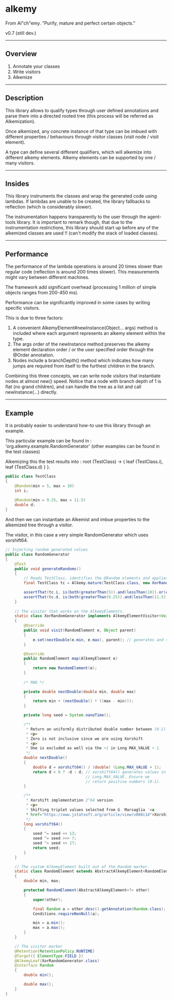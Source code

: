 # alkemy
From Al"ch"emy. "Purify, mature and perfect certain objects."

v0.7 (still dev.)

--------
Overview
--------

1. Annotate your classes
2. Write visitors
3. Alkemize


-----------
Description
-----------

This library allows to qualify types through user defined annotations 
and parse them into a directed rooted tree (this process will be referred as Alkemization).

Once alkemized, any concrete instance of that type can be imbued with different 
properties / behaviours through visitor classes (visit node / visit element).

A type can define several different qualifiers, which will alkemize into different alkemy elements. 
Alkemy elements can be supported by one / many visitors. 


-------
Insides 
-------

This library instruments the classes and wrap the generated code using lambdas. 
If lambdas are unable to be created, the library fallbacks to reflection (which is considerably slower).

The instrumentation happens transparently to the user through the agent-tools library. 
It is important to remark though, that due to the instrumentation restrictions,
this library should start up before any of the alkemized classes are used !! (can't modify the stack of loaded classes).


-----------
Performance 
-----------

The performance of the lambda operations is around 20 times slower than regular code (reflection is around 200 times slower). 
This measurements might vary between different machines.

The framework add significant overhead (processing 1 million of simple objects ranges from 200-450 ms).

Performance can be significantly improved in some cases by writing specific visitors.

This is due to three factors:

1. A convenient AlkemyElement#newInstance(Object... args) method is included where each argument represents an alkemy element within the type. 
2. The args order of the newInstance method preserves the alkemy element declaration order / or the user specified order through the @Order annotation. 
2. Nodes include a branchDepth() method which indicates how many jumps are required from itself to the furthest children in the branch. 

Combining this three concepts, we can write node visitors that instantiate nodes at almost new() speed. 
Notice that a node with branch depth of 1 is flat (no grand children), and can handle the tree as a list and call newInstance(...) directly.


--------
Example
--------

It is probably easier to understand how-to use this library through an example. 

This particular example can be found in : 'org.alkemy.example.RandomGenerator' (other examples can be found in the test classes)

Alkemizing this the test results into : root (TestClass) -> { leaf (TestClass.i), leaf (TestClass.d) } }.

```java
public class TestClass
{
    @Random(min = 5, max = 10)
    int i;
    
    @Random(min = 9.25, max = 11.5)
    double d;
}
```

And then we can instantiate an Alkemist and imbue properties to the alkemized tree through a visitor.

The visitor, in this case a very simple RandomGenerator which uses xorshift64.

```java
// Injecting random generated values
public class RandomGenerator
{
    @Test
    public void generateRandoms()
    {
		// Reads TestClass, identifies the @Random elements and applies XorRandomGenerator on them.
        final TestClass tc = Alkemy.mature(TestClass.class, new XorRandomGenerator());

        assertThat(tc.i, is(both(greaterThan(5)).and(lessThan(10)).or(equalTo(5)).or(equalTo(10))));
        assertThat(tc.d, is(both(greaterThan(9.25)).and(lessThan(11.5)).or(equalTo(9.25)).or(equalTo(11.5))));
    }
    
    // The visitor that works on the AlkemyElements.
    static class XorRandomGenerator implements AlkemyElementVisitor<Void, RandomElement>
    {
        @Override
        public void visit(RandomElement e, Object parent)
        {
            e.set(nextDouble(e.min, e.max), parent); // generates and sets the next random
        }

        @Override
        public RandomElement map(AlkemyElement e)
        {
            return new RandomElement(e);
        }
		
		/* RNG */

        private double nextDouble(double min, double max)
        {
            return min + (nextDouble() * ((max - min)));
        }

        private long seed = System.nanoTime();

        /**
         * Return an uniformly distributed double number between (0-1).
         * <p>
         * Zero is not inclusive since we are using Xorshift.
         * <p>
         * One is excluded as well via the +1 in Long.MAX_VALUE + 1.
         */
        double nextDouble()
        {
            double d = xorshift64() / (double) (Long.MAX_VALUE + 1);
            return d < 0 ? -d : d; // xorshift64() generates values in the whole Long.MIN_VALUE to
                                   // Long.MAX_VALUE. Ensure we
                                   // return positive numbers (0-1).
        }

        /**
         * Xorshift implementation 2^64 version.
         * <p>
         * Shifting triplet values selected from G. Marsaglia '<a
         * href="https://www.jstatsoft.org/article/view/v008i14">Xorshift RNGs</a>'.</a>'
         */
        long xorshift64()
        {
            seed ^= seed << 13;
            seed ^= seed >>> 7;
            seed ^= seed << 17;
            return seed;
        }
    }

    // The custom AlkemyElement built out of the Random marker.
    static class RandomElement extends AbstractAlkemyElement<RandomElement>
    {
        double min, max;

        protected RandomElement(AbstractAlkemyElement<?> other)
        {
            super(other);

            final Random a = other.desc().getAnnotation(Random.class);
            Conditions.requireNonNull(a); 

            min = a.min();
            max = a.max();
        }
    }

    // The visitor marker
    @Retention(RetentionPolicy.RUNTIME)
    @Target({ ElementType.FIELD })
    @AlkemyLeaf(XorRandomGenerator.class)
    @interface Random
    {
        double min();

        double max();
    }
}
```
